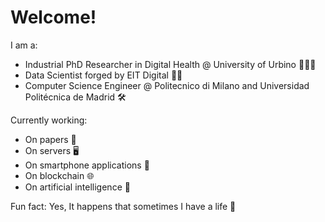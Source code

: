 # Welcome!

I am a:
- Industrial PhD Researcher in Digital Health @ University of Urbino 👨🏻‍🏫
- Data Scientist forged by EIT Digital 🧙‍♂️
- Computer Science Engineer @ Politecnico di Milano and Universidad Politécnica de Madrid 🛠️

Currently working:
- On papers 📜
- On servers 🖥️
- On smartphone applications 📲
- On blockchain :globe_with_meridians: 
- On artificial intelligence 🤖

Fun fact: Yes, It happens that sometimes I have a life 🥶
